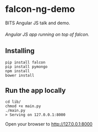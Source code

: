 # falcon-ng-demo
BITS Angular JS talk and demo. 

###### Angular JS app running on top of falcon.

Installing
----

```
pip install falcon
pip install pymongo
npm install
bower install
```

Run the app locally
----

```
cd lib/
chmod +x main.py
./main.py
> Serving on 127.0.0.1:8000
```

Open your browser to <http://127.0.0.1:8000>
